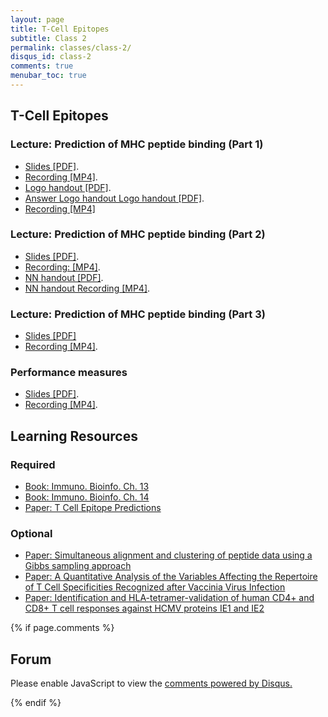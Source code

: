 ```yaml
---
layout: page
title: T-Cell Epitopes
subtitle: Class 2
permalink: classes/class-2/
disqus_id: class-2
comments: true
menubar_toc: true
---
```


## T-Cell Epitopes

### Lecture: Prediction of MHC peptide binding (Part 1) 

- [Slides [PDF]](http://www.cbs.dtu.dk/courses/27685.imm/presentations/MHCbinding_2020_part1.pdf).
- [Recording [MP4]](http://www.cbs.dtu.dk/courses/27685.imm/recordings/MHC_part1.mp4).
- [Logo handout [PDF]](http://www.cbs.dtu.dk/courses/27685.imm/presentations/Ex_Logo.pdf).
- [Answer Logo handout Logo handout [PDF]](http://www.cbs.dtu.dk/courses/27685.imm/presentations/Ex_Logo_ans.pdf).
- [Recording [MP4]](http://www.cbs.dtu.dk/courses/27685.imm/recordings/Ex_Logo.mp4)

### Lecture: Prediction of MHC peptide binding (Part 2)

- [Slides [PDF]](http://www.cbs.dtu.dk/courses/27685.imm/presentations/MHCbinding_2020_part2.pdf).
- [Recording: [MP4]](http://www.cbs.dtu.dk/courses/27685.imm/recordings/MHC_part2.mp4).
- [NN handout [PDF]](http://www.cbs.dtu.dk/courses/27685.imm/presentations/NN_handout.pdf).
- [NN handout Recording [MP4]](http://www.cbs.dtu.dk/courses/27685.imm/recordings/Ex_NN.mp4).

### Lecture: Prediction of MHC peptide binding (Part 3)

- [Slides [PDF]](http://www.cbs.dtu.dk/courses/27685.imm/presentations/MHCbinding_2020_part3.pdf)
- [Recording [MP4]](http://www.cbs.dtu.dk/courses/27685.imm/recordings/MHC_part3.mp4).

### Performance measures

- [Slides [PDF]](http://www.cbs.dtu.dk/courses/ILRI_workshop/presentations/Performance_measure.pdf).
- [Recording [MP4]](http://www.cbs.dtu.dk/courses/22125/recordings/Performance_measure.mp4).

## Learning Resources

### Required

- [Book: Immuno. Bioinfo. Ch. 13](https://teaching.healthtech.dtu.dk/22145/images/a/aa/Lund_et_al_immunological_bioinformatics_2005_chapter_13.pdf)
- [Book: Immuno. Bioinfo. Ch. 14](https://teaching.healthtech.dtu.dk/22145/images/b/ba/Lund_et_al_immunological_bioinformatics_2005_chapter_14.pdf)
- [Paper: T Cell Epitope Predictions](https://www.annualreviews.org/doi/10.1146/annurev-immunol-082119-124838)

### Optional
- [Paper: Simultaneous alignment and clustering of peptide data using a Gibbs sampling approach](https://www.ncbi.nlm.nih.gov/pubmed/23097419)
- [Paper: A Quantitative Analysis of the Variables Affecting the Repertoire of T Cell Specificities Recognized after Vaccinia Virus Infection](http://www.jimmunol.org/content/178/12/7890.long)
- [Paper: Identification and HLA-tetramer-validation of human CD4+ and CD8+ T cell responses against HCMV proteins IE1 and IE2](https://www.ncbi.nlm.nih.gov/pubmed/24760079)

{% if page.comments %}

## Forum

<div id="disqus_thread"></div>
<script>

    var disqus_config = function () {
      this.page.url = '{{ page.url | absolute_url }}';
      this.page.identifier = '{{ page.disqus_id }}';
    };

    (function() { // DON'T EDIT BELOW THIS LINE
    var d = document, s = d.createElement('script');
    s.src = 'https://inmunoinformatics.disqus.com/embed.js';
    s.setAttribute('data-timestamp', +new Date());
    (d.head || d.body).appendChild(s);
    })();

</script>
<noscript>Please enable JavaScript to view the <a href="https://disqus.com/?ref_noscript">comments powered by Disqus.</a></noscript>

<script id="dsq-count-scr" src="//inmunoinformatics.disqus.com/count.js" async></script>
{% endif %}